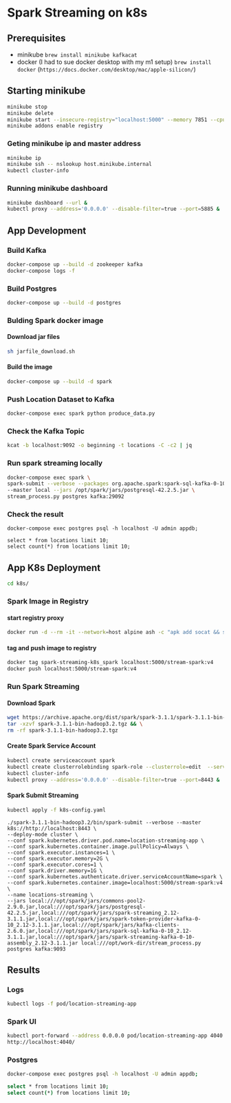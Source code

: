 # Spark Streaming on k8s

## Prerequisites

- minikube `brew install minikube kafkacat`
- docker (I had to sue docker desktop with my m1 setup) `brew install docker` (`https://docs.docker.com/desktop/mac/apple-silicon/`)

## Starting minikube

```bash
minikube stop
minikube delete
minikube start --insecure-registry="localhost:5000" --memory 7851 --cpus 4
minikube addons enable registry
```

### Geting minikube ip and master address

```bash
minikube ip
minikube ssh -- nslookup host.minikube.internal
kubectl cluster-info
```
### Running minikube dashboard

```bash
minikube dashboard --url &
kubectl proxy --address='0.0.0.0' --disable-filter=true --port=5885 &
```

## App Development

### Build Kafka

```bash
docker-compose up --build -d zookeeper kafka
docker-compose logs -f
```

### Build Postgres

```bash
docker-compose up --build -d postgres
```

### Bulding Spark docker image

#### Download jar files

```bash
sh jarfile_download.sh
```
#### Build the image

```bash
docker-compose up --build -d spark
```
### Push Location Dataset to Kafka

```bash
docker-compose exec spark python produce_data.py
```
### Check the Kafka Topic

```bash
kcat -b localhost:9092 -o beginning -t locations -C -c2 | jq
```

### Run spark streaming locally

```bash
docker-compose exec spark \
spark-submit --verbose --packages org.apache.spark:spark-sql-kafka-0-10_2.12:3.1.1 \
--master local --jars /opt/spark/jars/postgresql-42.2.5.jar \
stream_process.py postgres kafka:29092
```

### Check the result

```
docker-compose exec postgres psql -h localhost -U admin appdb;

select * from locations limit 10;
select count(*) from locations limit 10;
```

## App K8s Deployment

```bash
cd k8s/
```

### Spark Image in Registry

#### start registry proxy

```bash
docker run -d --rm -it --network=host alpine ash -c "apk add socat && socat TCP-LISTEN:5000,reuseaddr,fork TCP:192.168.49.2:5000"
```
#### tag and push image to registry

```bash
docker tag spark-streaming-k8s_spark localhost:5000/stream-spark:v4
docker push localhost:5000/stream-spark:v4
```
### Run Spark Streaming

#### Download Spark

```bash
wget https://archive.apache.org/dist/spark/spark-3.1.1/spark-3.1.1-bin-hadoop3.2.tgz && \
tar -xzvf spark-3.1.1-bin-hadoop3.2.tgz && \
rm -rf spark-3.1.1-bin-hadoop3.2.tgz
```
#### Create Spark Service Account

```bash
kubectl create serviceaccount spark
kubectl create clusterrolebinding spark-role --clusterrole=edit  --serviceaccount=default:spark --namespace=default
kubectl cluster-info
kubectl proxy --address='0.0.0.0' --disable-filter=true --port=8443 &

```

#### Spark Submit Streaming

```bash
kubectl apply -f k8s-config.yaml
```

```
./spark-3.1.1-bin-hadoop3.2/bin/spark-submit --verbose --master k8s://http://localhost:8443 \
--deploy-mode cluster \
--conf spark.kubernetes.driver.pod.name=location-streaming-app \
--conf spark.kubernetes.container.image.pullPolicy=Always \
--conf spark.executor.instances=1 \
--conf spark.executor.memory=2G \
--conf spark.executor.cores=1 \
--conf spark.driver.memory=1G \
--conf spark.kubernetes.authenticate.driver.serviceAccountName=spark \
--conf spark.kubernetes.container.image=localhost:5000/stream-spark:v4 \
--name locations-streaming \
--jars local:///opt/spark/jars/commons-pool2-2.9.0.jar,local:///opt/spark/jars/postgresql-42.2.5.jar,local:///opt/spark/jars/spark-streaming_2.12-3.1.1.jar,local:///opt/spark/jars/spark-token-provider-kafka-0-10_2.12-3.1.1.jar,local:///opt/spark/jars/kafka-clients-2.6.0.jar,local:///opt/spark/jars/spark-sql-kafka-0-10_2.12-3.1.1.jar,local:///opt/spark/jars/spark-streaming-kafka-0-10-assembly_2.12-3.1.1.jar local:///opt/work-dir/stream_process.py postgres kafka:9093
```

## Results

### Logs

```bash
kubectl logs -f pod/location-streaming-app
```

### Spark UI
```bash
kubectl port-forward --address 0.0.0.0 pod/location-streaming-app 4040:4040 &
http://localhost:4040/
```

### Postgres

```bash
docker-compose exec postgres psql -h localhost -U admin appdb;

select * from locations limit 10;
select count(*) from locations limit 10;
```
